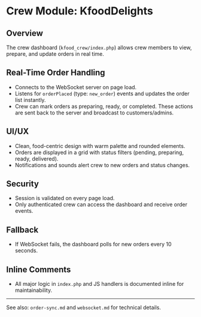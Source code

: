 # Crew Module: KfoodDelights

## Overview

The crew dashboard (`kfood_crew/index.php`) allows crew members to view, prepare, and update orders in real time.

## Real-Time Order Handling

- Connects to the WebSocket server on page load.
- Listens for `orderPlaced` (type: `new_order`) events and updates the order list instantly.
- Crew can mark orders as preparing, ready, or completed. These actions are sent back to the server and broadcast to customers/admins.

## UI/UX

- Clean, food-centric design with warm palette and rounded elements.
- Orders are displayed in a grid with status filters (pending, preparing, ready, delivered).
- Notifications and sounds alert crew to new orders and status changes.

## Security

- Session is validated on every page load.
- Only authenticated crew can access the dashboard and receive order events.

## Fallback

- If WebSocket fails, the dashboard polls for new orders every 10 seconds.

## Inline Comments

- All major logic in `index.php` and JS handlers is documented inline for maintainability.

---

See also: `order-sync.md` and `websocket.md` for technical details.
